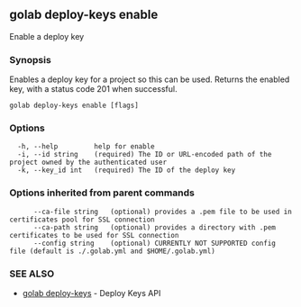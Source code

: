 ## golab deploy-keys enable

Enable a deploy key

### Synopsis


Enables a deploy key for a project so this can be used. Returns the enabled key, with a status code 201 when successful.

```
golab deploy-keys enable [flags]
```

### Options

```
  -h, --help         help for enable
  -i, --id string    (required) The ID or URL-encoded path of the project owned by the authenticated user
  -k, --key_id int   (required) The ID of the deploy key
```

### Options inherited from parent commands

```
      --ca-file string   (optional) provides a .pem file to be used in certificates pool for SSL connection
      --ca-path string   (optional) provides a directory with .pem certificates to be used for SSL connection
      --config string    (optional) CURRENTLY NOT SUPPORTED config file (default is ./.golab.yml and $HOME/.golab.yml)
```

### SEE ALSO
* [golab deploy-keys](golab_deploy-keys.md)	 - Deploy Keys API

